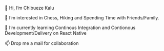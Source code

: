 👋 Hi, I’m Chibueze Kalu

👀 I’m interested in Chess, Hiking and Spending Time with Friends/Family.

🌱 I’m currently learning Continous Integration and Contionous Development/Delivery on React Native

📫 Drop me a mail for collaboration

